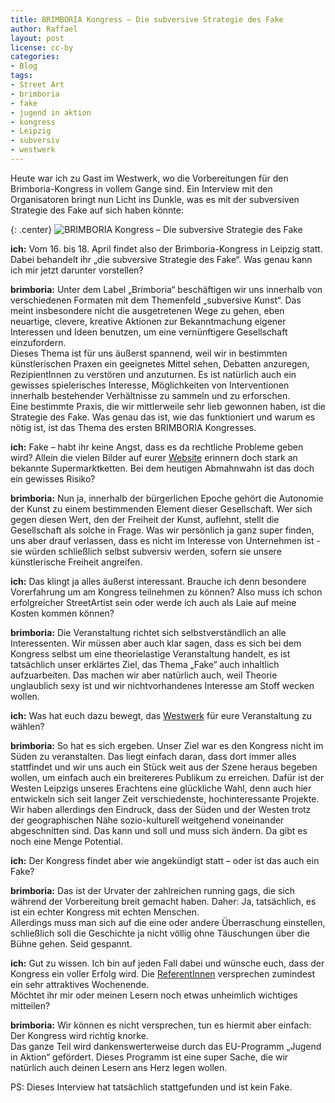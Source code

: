 ```yaml
---
title: BRIMBORIA Kongress – Die subversive Strategie des Fake
author: Raffael
layout: post
license: cc-by
categories:
- Blog
tags:
- Street Art
- brimboria
- fake
- jugend in aktion
- kongress
- Leipzig
- subversiv
- westwerk
---
```


Heute war ich zu Gast im Westwerk, wo die Vorbereitungen für den Brimboria-Kongress in vollem Gange sind. Ein Interview mit den Organisatoren bringt nun Licht ins Dunkle, was es mit der subversiven Strategie des Fake auf sich haben könnte:

{: .center}
![BRIMBORIA Kongress – Die subversive Strategie des Fake]({{site.imgpath}}/test2_kongress_brimboria_logo41.jpg)

<!--more-->

**ich:** Vom 16. bis 18. April findet also der Brimboria-Kongress in Leipzig statt. Dabei behandelt ihr „die subversive Strategie des Fake“. Was genau kann ich mir jetzt darunter vorstellen?

**brimboria:** Unter dem Label „Brimboria“ beschäftigen wir uns innerhalb von verschiedenen Formaten mit dem Themenfeld „subversive Kunst“. Das meint insbesondere nicht die ausgetretenen Wege zu gehen, eben neuartige, clevere, kreative Aktionen zur Bekanntmachung eigener Interessen und Ideen benutzen, um eine vernünftigere Gesellschaft einzufordern.  
Dieses Thema ist für uns äußerst spannend, weil wir in bestimmten künstlerischen Praxen ein geeignetes Mittel sehen, Debatten anzuregen, RezipientInnen zu verstören und anzuturnen. Es ist natürlich auch ein gewisses spielerisches Interesse, Möglichkeiten von Interventionen innerhalb bestehender Verhältnisse zu sammeln und zu erforschen.  
Eine bestimmte Praxis, die wir mittlerweile sehr lieb gewonnen haben, ist die Strategie des Fake. Was genau das ist, wie das funktioniert und warum es nötig ist, ist das Thema des ersten BRIMBORIA Kongresses.

**ich:** Fake – habt ihr keine Angst, dass es da rechtliche Probleme geben wird? Allein die vielen Bilder auf eurer [Website](http://brimboria-kongress.net/propaganda.php) erinnern doch stark an bekannte Supermarktketten. Bei dem heutigen Abmahnwahn ist das doch ein gewisses Risiko?

**brimboria:** Nun ja, innerhalb der bürgerlichen Epoche gehört die Autonomie der Kunst zu einem bestimmenden Element dieser Gesellschaft. Wer sich gegen diesen Wert, den der Freiheit der Kunst, auflehnt, stellt die Gesellschaft als solche in Frage. Was wir persönlich ja ganz super finden, uns aber drauf verlassen, dass es nicht im Interesse von Unternehmen ist - sie würden schließlich selbst subversiv werden, sofern sie unsere künstlerische Freiheit angreifen.

**ich:** Das klingt ja alles äußerst interessant. Brauche ich denn besondere Vorerfahrung um am Kongress teilnehmen zu können? Also muss ich schon erfolgreicher StreetArtist sein oder werde ich auch als Laie auf meine Kosten kommen können?

**brimboria:** Die Veranstaltung richtet sich selbstverständlich an alle Interessenten. Wir müssen aber auch klar sagen, dass es sich bei dem Kongress selbst um eine theorielastige Veranstaltung handelt, es ist tatsächlich unser erklärtes Ziel, das Thema „Fake“ auch inhaltlich aufzuarbeiten. Das machen wir aber natürlich auch, weil Theorie unglaublich sexy ist und wir nichtvorhandenes Interesse am Stoff wecken wollen.

**ich:** Was hat euch dazu bewegt, das [Westwerk](http://westwerk-leipzig.de/) für eure Veranstaltung zu wählen?

**brimboria:** So hat es sich ergeben. Unser Ziel war es den Kongress nicht im Süden zu veranstalten. Das liegt einfach daran, dass dort immer alles stattfindet und wir uns auch ein Stück weit aus der Szene heraus begeben wollen, um einfach auch ein breitereres Publikum zu erreichen. Dafür ist der Westen Leipzigs unseres Erachtens eine glückliche Wahl, denn auch hier entwickeln sich seit langer Zeit verschiedenste, hochinteressante Projekte. Wir haben allerdings den Eindruck, dass der Süden und der Westen trotz der geographischen Nähe sozio-kulturell weitgehend voneinander abgeschnitten sind. Das kann und soll und muss sich ändern. Da gibt es noch eine Menge Potential.

**ich:** Der Kongress findet aber wie angekündigt statt – oder ist das auch ein Fake?

**brimboria:** Das ist der Urvater der zahlreichen running gags, die sich während der Vorbereitung breit gemacht haben. Daher: Ja, tatsächlich, es ist ein echter Kongress mit echten Menschen.  
Allerdings muss man sich auf die eine oder andere Überraschung einstellen, schließlich soll die Geschichte ja nicht völlig ohne Täuschungen über die Bühne gehen. Seid gespannt.

**ich:** Gut zu wissen. Ich bin auf jeden Fall dabei und wünsche euch, dass der Kongress ein voller Erfolg wird. Die [ReferentInnen](http://brimboria-kongress.net/referentinnen.php) versprechen zumindest ein sehr attraktives Wochenende.  
Möchtet ihr mir oder meinen Lesern noch etwas unheimlich wichtiges mitteilen?

**brimboria:** Wir können es nicht versprechen, tun es hiermit aber einfach: Der Kongress wird richtig knorke.  
Das ganze Teil wird dankenswerterweise durch das EU-Programm „Jugend in Aktion“ gefördert. Dieses Programm ist eine super Sache, die wir natürlich auch deinen Lesern ans Herz legen wollen.

PS: Dieses Interview hat tatsächlich stattgefunden und ist kein Fake.
